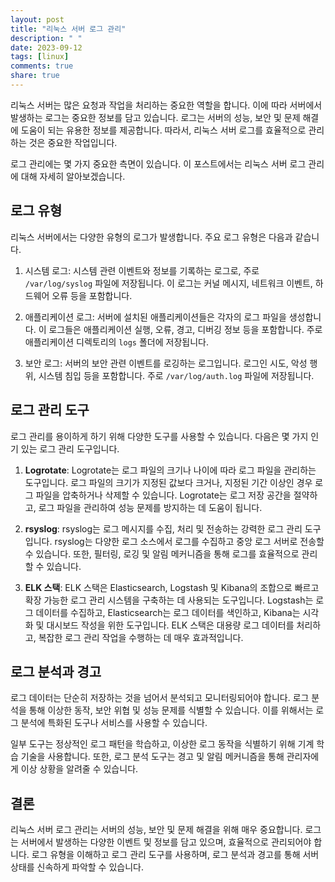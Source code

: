 ```yaml
---
layout: post
title: "리눅스 서버 로그 관리"
description: " "
date: 2023-09-12
tags: [linux]
comments: true
share: true
---
```


리눅스 서버는 많은 요청과 작업을 처리하는 중요한 역할을 합니다. 이에 따라 서버에서 발생하는 로그는 중요한 정보를 담고 있습니다. 로그는 서버의 성능, 보안 및 문제 해결에 도움이 되는 유용한 정보를 제공합니다. 따라서, 리눅스 서버 로그를 효율적으로 관리하는 것은 중요한 작업입니다.

로그 관리에는 몇 가지 중요한 측면이 있습니다. 이 포스트에서는 리눅스 서버 로그 관리에 대해 자세히 알아보겠습니다.

## 로그 유형

리눅스 서버에서는 다양한 유형의 로그가 발생합니다. 주요 로그 유형은 다음과 같습니다.

1. 시스템 로그: 시스템 관련 이벤트와 정보를 기록하는 로그로, 주로 `/var/log/syslog` 파일에 저장됩니다. 이 로그는 커널 메시지, 네트워크 이벤트, 하드웨어 오류 등을 포함합니다.

2. 애플리케이션 로그: 서버에 설치된 애플리케이션들은 각자의 로그 파일을 생성합니다. 이 로그들은 애플리케이션 실행, 오류, 경고, 디버깅 정보 등을 포함합니다. 주로 애플리케이션 디렉토리의 `logs` 폴더에 저장됩니다.

3. 보안 로그: 서버의 보안 관련 이벤트를 로깅하는 로그입니다. 로그인 시도, 악성 행위, 시스템 침입 등을 포함합니다. 주로 `/var/log/auth.log` 파일에 저장됩니다.

## 로그 관리 도구

로그 관리를 용이하게 하기 위해 다양한 도구를 사용할 수 있습니다. 다음은 몇 가지 인기 있는 로그 관리 도구입니다.

1. **Logrotate**: Logrotate는 로그 파일의 크기나 나이에 따라 로그 파일을 관리하는 도구입니다. 로그 파일의 크기가 지정된 값보다 크거나, 지정된 기간 이상인 경우 로그 파일을 압축하거나 삭제할 수 있습니다. Logrotate는 로그 저장 공간을 절약하고, 로그 파일을 관리하여 성능 문제를 방지하는 데 도움이 됩니다.

2. **rsyslog**: rsyslog는 로그 메시지를 수집, 처리 및 전송하는 강력한 로그 관리 도구입니다. rsyslog는 다양한 로그 소스에서 로그를 수집하고 중앙 로그 서버로 전송할 수 있습니다. 또한, 필터링, 로깅 및 알림 메커니즘을 통해 로그를 효율적으로 관리할 수 있습니다.

3. **ELK 스택**: ELK 스택은 Elasticsearch, Logstash 및 Kibana의 조합으로 빠르고 확장 가능한 로그 관리 시스템을 구축하는 데 사용되는 도구입니다. Logstash는 로그 데이터를 수집하고, Elasticsearch는 로그 데이터를 색인하고, Kibana는 시각화 및 대시보드 작성을 위한 도구입니다. ELK 스택은 대용량 로그 데이터를 처리하고, 복잡한 로그 관리 작업을 수행하는 데 매우 효과적입니다.

## 로그 분석과 경고

로그 데이터는 단순히 저장하는 것을 넘어서 분석되고 모니터링되어야 합니다. 로그 분석을 통해 이상한 동작, 보안 위협 및 성능 문제를 식별할 수 있습니다. 이를 위해서는 로그 분석에 특화된 도구나 서비스를 사용할 수 있습니다. 

일부 도구는 정상적인 로그 패턴을 학습하고, 이상한 로그 동작을 식별하기 위해 기계 학습 기술을 사용합니다. 또한, 로그 분석 도구는 경고 및 알림 메커니즘을 통해 관리자에게 이상 상황을 알려줄 수 있습니다.

## 결론

리눅스 서버 로그 관리는 서버의 성능, 보안 및 문제 해결을 위해 매우 중요합니다. 로그는 서버에서 발생하는 다양한 이벤트 및 정보를 담고 있으며, 효율적으로 관리되어야 합니다. 로그 유형을 이해하고 로그 관리 도구를 사용하며, 로그 분석과 경고를 통해 서버 상태를 신속하게 파악할 수 있습니다.